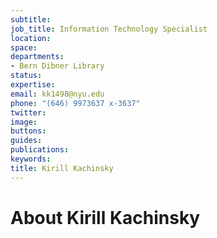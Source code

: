 ```yaml
---
subtitle: 
job_title: Information Technology Specialist
location: 
space: 
departments:
- Bern Dibner Library
status: 
expertise: 
email: kk1498@nyu.edu
phone: "(646) 9973637 x-3637"
twitter: 
image: 
buttons: 
guides: 
publications: 
keywords: 
title: Kirill Kachinsky
---
```


# About Kirill Kachinsky